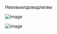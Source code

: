 Нваовыалдовыдлаовы

![image]([TBD-First/kartinka1.jpg](https://github.com/cesarevo/TBD-First/blob/7ad105d8bc136ad7cfcacecbad8bd2bff80b2365/kartinka1.jpg))


![image](https://user-images.githubusercontent.com/86954205/170813434-309a5ae7-8f85-4b68-9bae-b0a9bb352204.png)
